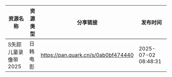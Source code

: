 | 资源名称         | 资源类型 | 分享链接                                | 发布时间                |
| ------------ | ---- | ----------------------------------- | ------------------- |
| S失踪儿童录像带2025 | 日韩电影 | https://pan.quark.cn/s/0ab0bf474440 | 2025-07-02 08:48:31 |
